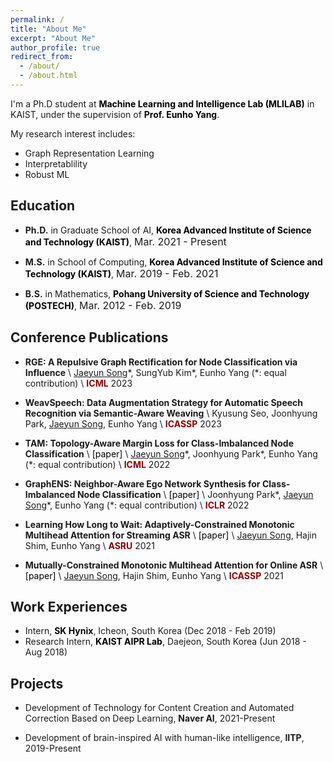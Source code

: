 ```yaml
---
permalink: /
title: "About Me"
excerpt: "About Me"
author_profile: true
redirect_from:
  - /about/
  - /about.html
---
```


I'm a Ph.D student at <a href="https://mli.kaist.ac.kr/" style="color: #000; text-decoration:none">**Machine Learning and Intelligence Lab (MLILAB)**</a> in KAIST, under the supervision of <a href="https://sites.google.com/site/yangeh/" style="color: #000; text-decoration: none;">**Prof. Eunho Yang**</a>.

My research interest includes:
- Graph Representation Learning
- Interpretablility
- Robust ML

## Education
- **Ph.D.** in Graduate School of AI, <a href="https://www.kaist.ac.kr/en/" style="color: #000; text-decoration: none;">**Korea Advanced Institute of Science and Technology (KAIST)**</a>, <font size="3">Mar. 2021 - Present</font> 
  
- **M.S.** in School of Computing, <a href="https://www.kaist.ac.kr/en/" style="color: #000; text-decoration: none;">**Korea Advanced Institute of Science and Technology (KAIST)**</a>, <font size="3">Mar. 2019 - Feb. 2021</font> 

- **B.S.** in Mathematics, <a href="https://www.postech.ac.kr/eng/" style="color: #000; text-decoration: none;">**Pohang University of Science and Technology (POSTECH)**</a>, <font size="3">Mar. 2012 - Feb. 2019</font>


## Conference Publications
- **RGE: A Repulsive Graph Rectification for Node Classification via Influence** \\
<u>Jaeyun Song</u>\*, SungYub Kim\*, Eunho Yang (\*: equal contribution) \\
<span style="color:darkred">**ICML**</span> 2023

- **WeavSpeech: Data Augmentation Strategy for Automatic Speech Recognition via Semantic-Aware Weaving** \\
Kyusung Seo, Joonhyung Park, <u>Jaeyun Song</u>, Eunho Yang \\
<span style="color:darkred">**ICASSP**</span> 2023

- **TAM: Topology-Aware Margin Loss for Class-Imbalanced Node Classification** \\
<a href="https://proceedings.mlr.press/v162/song22a/song22a.pdf" style="color: #000; text-decoration: none;">[paper]</a> \\
<u>Jaeyun Song</u>\*, Joonhyung Park\*, Eunho Yang (\*: equal contribution) \\
<span style="color:darkred">**ICML**</span> 2022

- **GraphENS: Neighbor-Aware Ego Network Synthesis for Class-Imbalanced Node Classification** \\
<a href="https://openreview.net/forum?id=MXEl7i-iru" style="color: #000; text-decoration: none;">[paper]</a> \\
Joonhyung Park\*, <u>Jaeyun Song</u>\*, Eunho Yang (\*: equal contribution) \\
<span style="color:darkred">**ICLR**</span> 2022

- **Learning How Long to Wait: Adaptively-Constrained Monotonic Multihead Attention for Streaming ASR** \\
<a href="https://ieeexplore.ieee.org/abstract/document/9688138" style="color: #000; text-decoration: none;">[paper]</a> \\
<u>Jaeyun Song</u>, Hajin Shim, Eunho Yang \\
<span style="color:darkred">**ASRU**</span> 2021

- **Mutually-Constrained Monotonic Multihead Attention for Online ASR** \\
<a href="https://ieeexplore.ieee.org/abstract/document/9413862" style="color: #000; text-decoration: none;">[paper]</a> \\
<u>Jaeyun Song</u>, Hajin Shim, Eunho Yang \\
<span style="color:darkred">**ICASSP**</span> 2021 


## Work Experiences
- Intern, <a href="https://www.skhynix.com/" style="color: #000; text-decoration: none;">**SK Hynix**</a>, Icheon, South Korea (Dec 2018 - Feb 2019)
- Research Intern, <a href="http://ailab.kaist.ac.kr/" style="color: #000; text-decoration: none;">**KAIST AIPR Lab**</a>, Daejeon, South Korea (Jun 2018 - Aug 2018)


## Projects
- Development of Technology for Content Creation and Automated Correction Based on Deep Learning, **Naver AI**, 2021-Present

- Development of brain-inspired AI with human-like intelligence, **IITP**, 2019-Present
